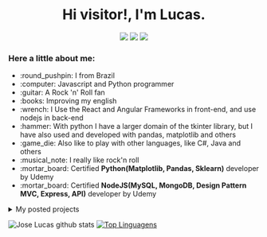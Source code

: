 <p align='center'>
  <h1 align='center'>Hi visitor!, I'm Lucas.</h1>
</p>
<p align='center'>
  <a href="https://www.linkedin.com/in/jos%C3%A9-lucas-freitas-8ba524150/" style='text-decoration: none'>
    <img src="https://img.shields.io/badge/Profile-LinkedIn-white.svg?colorA=#0000FF&colorB=2E2EFE&style=for-the-badge" />
  </a>
  <a href="https://www.instagram.com/jlucasgf/?hl=pt-br" style='text-decoration: none'>
    <img src="https://img.shields.io/badge/Profile-Instagram-white.svg?colorA=#A901DB&colorB=DF01D7&style=for-the-badge" />
  </a>
  <a href="https://repl.it/upgrade/JoseLucasapp" style='text-decoration: none'>
    <img src="https://img.shields.io/badge/Profile-Repl.it-white.svg?colorA=#000000&colorB=0000FF&style=for-the-badge" />
  </a>
</p>

<p align="right">
  <h3>Here a little about me:</h3>
  <ul>
    <li> :round_pushpin: I from Brazil</li>
    <li> :computer: Javascript and Python programmer</li>
    <li> :guitar: A Rock 'n' Roll fan</li>
    <li> :books: Improving my english</li>
    <li> :wrench: I Use the React and Angular Frameworks in front-end, and use nodejs in back-end</li>
    <li> :hammer: With python I have a larger domain of the tkinter library, but I have also used and developed with pandas, matplotlib and others</li>
    <li> :game_die: Also like to play with other languages, like C#, Java and others</li>
    <li> :musical_note: I really like rock'n roll </li>
    <li> :mortar_board: Certified <b>Python(Matplotlib, Pandas, Sklearn)</b> developer by Udemy</li>
    <li> :mortar_board: Certified <b>NodeJS(MySQL, MongoDB, Design Pattern MVC, Express, API)</b> developer by Udemy</li>
  </ul>

  <details>
    <summary>My posted projects</summary>

    [Currency prices against the BRL](https://brl-currency-converter.vercel.app/)<br>
    
  </details>
</p>

![Jose Lucas github stats](https://github-readme-stats.vercel.app/api?username=joselucasapp&show_icons=true&theme=radical&count_private=true)
[![Top Linguagens](https://github-readme-stats.vercel.app/api/top-langs/?username=joselucasapp&layout=compact&custom_title=JoseLucasapp+languages&langs_count=8)](https://github.com/anuraghazra/github-readme-stats)

